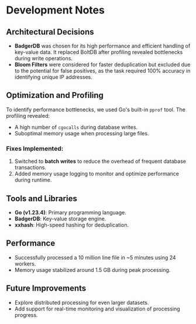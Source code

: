 # Development Notes

## Architectural Decisions
- **BadgerDB** was chosen for its high performance and efficient handling of key-value data. It replaced BoltDB after profiling revealed bottlenecks during write operations.
- **Bloom Filters** were considered for faster deduplication but excluded due to the potential for false positives, as the task required 100% accuracy in identifying unique IP addresses.

## Optimization and Profiling
To identify performance bottlenecks, we used Go's built-in `pprof` tool. The profiling revealed:
- A high number of `cgocalls` during database writes.
- Suboptimal memory usage when processing large files.

### Fixes Implemented:
1. Switched to **batch writes** to reduce the overhead of frequent database transactions.
2. Added memory usage logging to monitor and optimize performance during runtime.

## Tools and Libraries
- **Go (v1.23.4)**: Primary programming language.
- **BadgerDB**: Key-value storage engine.
- **xxhash**: High-speed hashing for deduplication.

## Performance
- Successfully processed a 10 million line file in ~5 minutes using 24 workers.
- Memory usage stabilized around 1.5 GB during peak processing.

## Future Improvements
- Explore distributed processing for even larger datasets.
- Add support for real-time monitoring and visualization of processing progress.
